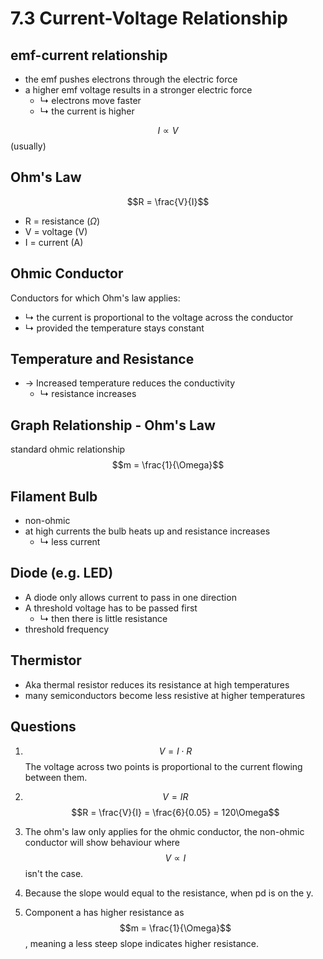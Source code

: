 # 7.3 Current-Voltage Relationship

## emf-current relationship
- the emf pushes electrons through the electric force
- a higher emf voltage results in a stronger electric force
	- ↳ electrons move faster
	- ↳ the current is higher

$$I \propto V$$ (usually)

## Ohm's Law
$$R = \frac{V}{I}$$
- R = resistance ($\Omega$)
- V = voltage (V)
- I = current (A)

## Ohmic Conductor
Conductors for which Ohm's law applies:
- ↳ the current is proportional to the voltage across the conductor
- ↳ provided the temperature stays constant

## Temperature and Resistance
- → Increased temperature reduces the conductivity
	- ↳ resistance increases

## Graph Relationship - Ohm's Law
standard ohmic relationship
$$m = \frac{1}{\Omega}$$

## Filament Bulb
- non-ohmic
- at high currents the bulb heats up and resistance increases
	- ↳ less current

## Diode (e.g. LED)
- A diode only allows current to pass in one direction
- A threshold voltage has to be passed first
	- ↳ then there is little resistance
- threshold frequency

## Thermistor
- Aka thermal resistor reduces its resistance at high temperatures
- many semiconductors become less resistive at higher temperatures

## Questions
1. $$V = I \cdot R$$ The voltage across two points is proportional to the current flowing between them.

2. $$V = IR$$
   $$R = \frac{V}{I} = \frac{6}{0.05} = 120\Omega$$

3. The ohm's law only applies for the ohmic conductor, the non-ohmic conductor will show behaviour where $$V \propto I$$ isn't the case.

4. Because the slope would equal to the resistance, when pd is on the y.

5. Component a has higher resistance as $$m = \frac{1}{\Omega}$$, meaning a less steep slope indicates higher resistance.